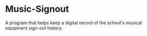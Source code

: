 # Music-Signout
A program that helps keep a digital record of the school's musical equipment sign-out history.
